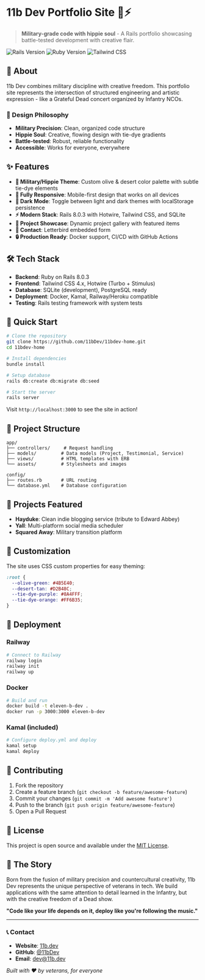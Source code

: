 # 11b Dev Portfolio Site 🎸⚡

> **Military-grade code with hippie soul** - A Rails portfolio showcasing battle-tested development with creative flair.

![Rails Version](https://img.shields.io/badge/Rails-8.0.3-red.svg)
![Ruby Version](https://img.shields.io/badge/Ruby-3.4.6-red.svg)
![Tailwind CSS](https://img.shields.io/badge/TailwindCSS-4.1.13-blue.svg)

## 🚀 About

11b Dev combines military discipline with creative freedom. This portfolio site represents the intersection of structured engineering and artistic expression - like a Grateful Dead concert organized by Infantry NCOs.

### 🎨 Design Philosophy
- **Military Precision**: Clean, organized code structure
- **Hippie Soul**: Creative, flowing design with tie-dye gradients
- **Battle-tested**: Robust, reliable functionality
- **Accessible**: Works for everyone, everywhere

## ✨ Features

- **🎨 Military/Hippie Theme**: Custom olive & desert color palette with subtle tie-dye elements
- **📱 Fully Responsive**: Mobile-first design that works on all devices
- **🌙 Dark Mode**: Toggle between light and dark themes with localStorage persistence
- **⚡ Modern Stack**: Rails 8.0.3 with Hotwire, Tailwind CSS, and SQLite
- **🎯 Project Showcase**: Dynamic project gallery with featured items
- **💬 Contact**: Letterbird embedded form
- **🔒 Production Ready**: Docker support, CI/CD with GitHub Actions

## 🛠️ Tech Stack

- **Backend**: Ruby on Rails 8.0.3
- **Frontend**: Tailwind CSS 4.x, Hotwire (Turbo + Stimulus)
- **Database**: SQLite (development), PostgreSQL ready
- **Deployment**: Docker, Kamal, Railway/Heroku compatible
- **Testing**: Rails testing framework with system tests

## 🏃 Quick Start

```bash
# Clone the repository
git clone https://github.com/11bDev/11bdev-home.git
cd 11bdev-home

# Install dependencies
bundle install

# Setup database
rails db:create db:migrate db:seed

# Start the server
rails server
```

Visit `http://localhost:3000` to see the site in action!

## 📁 Project Structure

```
app/
├── controllers/     # Request handling
├── models/         # Data models (Project, Testimonial, Service)
├── views/          # HTML templates with ERB
└── assets/         # Stylesheets and images

config/
├── routes.rb       # URL routing
└── database.yml    # Database configuration
```

## 🎯 Projects Featured

- **Hayduke**: Clean indie blogging service (tribute to Edward Abbey)
- **Yall**: Multi-platform social media scheduler
- **Squared Away**: Military transition platform

## 🌟 Customization

The site uses CSS custom properties for easy theming:

```css
:root {
  --olive-green: #4B5E40;
  --desert-tan: #D2B48C;
  --tie-dye-purple: #8A4FFF;
  --tie-dye-orange: #FF6B35;
}
```

## 🚀 Deployment

### Railway
```bash
# Connect to Railway
railway login
railway init
railway up
```

### Docker
```bash
# Build and run
docker build -t eleven-b-dev .
docker run -p 3000:3000 eleven-b-dev
```

### Kamal (included)
```bash
# Configure deploy.yml and deploy
kamal setup
kamal deploy
```

## 🤝 Contributing

1. Fork the repository
2. Create a feature branch (`git checkout -b feature/awesome-feature`)
3. Commit your changes (`git commit -m 'Add awesome feature'`)
4. Push to the branch (`git push origin feature/awesome-feature`)
5. Open a Pull Request

## 📜 License

This project is open source and available under the [MIT License](LICENSE).

## 🎸 The Story

Born from the fusion of military precision and countercultural creativity, 11b Dev represents the unique perspective of veterans in tech. We build applications with the same attention to detail learned in the Infantry, but with the creative freedom of a Dead show.

**"Code like your life depends on it, deploy like you're following the music."**

---

### 📞 Contact

- **Website**: [11b.dev](https://11b.dev)
- **GitHub**: [@11bDev](https://github.com/11bDev)
- **Email**: dev@11b.dev

*Built with ❤️ by veterans, for everyone*
